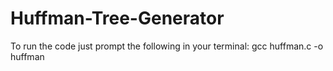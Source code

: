 # Huffman-Tree-Generator

To run the code just prompt the following in your terminal:
  gcc huffman.c -o huffman
